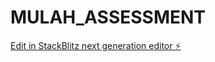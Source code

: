 # MULAH_ASSESSMENT

[Edit in StackBlitz next generation editor ⚡️](https://stackblitz.com/~/github.com/Dausahs/MULAH_ASSESSMENT)